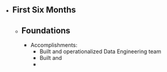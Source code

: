- ## First Six Months
	- ## Foundations
		- Accomplishments:
			- Built and operationalized Data Engineering team
			- Built and
			-